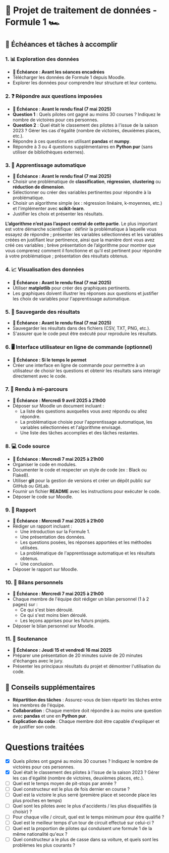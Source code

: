 # 🏁 Projet de traitement de données - Formule 1 🏎️

## 📅 Échéances et tâches à accomplir


### 1. **📊 Exploration des données**
   - **📅 Échéance : Avant les séances encadrées**
   - Télécharger les données de Formule 1 depuis Moodle.
   - Explorer les données pour comprendre leur structure et leur contenu.


### 2. **❓ Répondre aux questions imposées**
   - **📅 Échéance : Avant le rendu final (7 mai 2025)**
   - **Question 1** : Quels pilotes ont gagné au moins 30 courses ? Indiquez le nombre de victoires pour ces personnes.
   - **Question 2** : Quel était le classement des pilotes à l'issue de la saison 2023 ? Gérer les cas d'égalité (nombre de victoires, deuxièmes places, etc.).
   - Répondre à ces questions en utilisant **pandas** et **numpy**.
   - Répondre à 3 ou 4 questions supplémentaires en **Python pur** (sans utiliser de bibliothèques externes).


### 3. **🤖 Apprentissage automatique**
   - **📅 Échéance : Avant le rendu final (7 mai 2025)**
   - Choisir une problématique de **classification**, **régression**, **clustering** ou **réduction de dimension**.
   - Sélectionner ou créer des variables pertinentes pour répondre à la problématique.
   - Choisir un algorithme simple (ex : régression linéaire, k-moyennes, etc.) et l'implémenter avec **scikit-learn**.
   - Justifier les choix et présenter les résultats.

   **L’algorithme n’est pas l’aspect central de cette partie**. Le plus important est votre démarche scientifique : définir la problématique à laquelle vous essayez de répondre ; présenter les variables
   sélectionnées et les variables créées en justifiant leur pertinence, ainsi que la manière dont vous avez créé ces
   variables ; brève présentation de l’algorithme pour montrer que vous comprenez comment il fonctionne et
   qu’il est pertinent pour répondre à votre problématique ; présentation des résultats obtenus.


### 4. **📈 Visualisation des données**
   - **📅 Échéance : Avant le rendu final (7 mai 2025)**
   - Utiliser **matplotlib** pour créer des graphiques pertinents.
   - Les graphiques doivent illustrer les réponses aux questions et justifier les choix de variables pour l'apprentissage automatique.


### 5. **💾 Sauvegarde des résultats**
   - **📅 Échéance : Avant le rendu final (7 mai 2025)**
   - Sauvegarder les résultats dans des fichiers (CSV, TXT, PNG, etc.).
   - S'assurer que le code peut être exécuté pour reproduire les résultats.


### 6. **🖥️ Interface utilisateur en ligne de commande (optionnel)**
   - **📅 Échéance : Si le temps le permet**
   - Créer une interface en ligne de commande pour permettre à un utilisateur de choisir les questions et obtenir les résultats sans interagir directement avec le code.


### 7. **📝 Rendu à mi-parcours**
   - **📅 Échéance : Mercredi 9 avril 2025 à 21h00**
   - Déposer sur Moodle un document incluant :
     - La liste des questions auxquelles vous avez répondu ou allez répondre.
     - La problématique choisie pour l'apprentissage automatique, les variables sélectionnées et l'algorithme envisagé.
     - Une liste des tâches accomplies et des tâches restantes.


### 8. **💻 Code source**
   - **📅 Échéance : Mercredi 7 mai 2025 à 21h00**
   - Organiser le code en modules.
   - Documenter le code et respecter un style de code (ex : Black ou Flake8).
   - Utiliser **git** pour la gestion de versions et créer un dépôt public sur GitHub ou GitLab.
   - Fournir un fichier **README** avec les instructions pour exécuter le code.
   - Déposer le code sur Moodle.


### 9. **📄 Rapport**
   - **📅 Échéance : Mercredi 7 mai 2025 à 21h00**
   - Rédiger un rapport incluant :
     - Une introduction sur la Formule 1.
     - Une présentation des données.
     - Les questions posées, les réponses apportées et les méthodes utilisées.
     - La problématique de l'apprentissage automatique et les résultats obtenus.
     - Une conclusion.
   - Déposer le rapport sur Moodle.


### 10. **📝 Bilans personnels**
   - **📅 Échéance : Mercredi 7 mai 2025 à 21h00**
   - Chaque membre de l'équipe doit rédiger un bilan personnel (1 à 2 pages) sur :
     - Ce qui s'est bien déroulé.
     - Ce qui s'est moins bien déroulé.
     - Les leçons apprises pour les futurs projets.
   - Déposer le bilan personnel sur Moodle.


### 11. **🎤 Soutenance**
   - **📅 Échéance : Jeudi 15 et vendredi 16 mai 2025**
   - Préparer une présentation de 20 minutes suivie de 20 minutes d'échanges avec le jury.
   - Présenter les principaux résultats du projet et démontrer l'utilisation du code.


## 🚀 Conseils supplémentaires
- **Répartition des tâches** : Assurez-vous de bien répartir les tâches entre les membres de l'équipe.
- **Collaboration** : Chaque membre doit répondre à au moins une question avec **pandas** et une en **Python pur**.
- **Explication du code** : Chaque membre doit être capable d'expliquer et de justifier son code.

# Questions traitées
- [x] Quels pilotes ont gagné au moins 30 courses ? Indiquez le nombre de victoires pour ces personnes. 
- [x] Quel était le classement des pilotes à l'issue de la saison 2023 ? 
Gérer les cas d'égalité (nombre de victoires, deuxièmes places, etc.). 
- [ ] Quel est le temps moyen de pit-stops par année ?
- [ ] Quel constructeur est le plus de fois dernier en course ?
- [ ] Quel est la victoire le plus serré (première place et seconde place les plus proches en temps)
- [ ] Quel sont les pilotes avec le plus d'accidents / les plus disqualifiés (à choisir) ? 
- [ ] Pour chaque ville / circuit, quel est le temps minimum pour être qualifié ?
- [ ] Quel est le meilleur temps d'un tour de circuit effectué sur celui-ci ?
- [ ] Quel est la proportion de pilotes qui conduisent une formule 1 de la même nationalité qu'eux ?
- [ ] Quel constructeur a le plus de casse dans sa voiture, et quels sont les problèmes les plus courants ? 